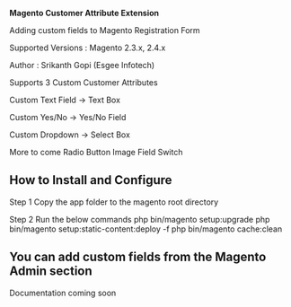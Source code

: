 
**Magento Customer Attribute Extension**

Adding custom fields to Magento Registration Form

Supported Versions : Magento 2.3.x, 2.4.x

Author : Srikanth Gopi (Esgee Infotech)

Supports 3 Custom Customer Attributes

Custom Text Field -> Text Box

Custom Yes/No -> Yes/No Field

Custom Dropdown -> Select Box

More to come
Radio Button
Image Field
Switch

How to Install and Configure
-------------------------------------------------------
Step 1
Copy the app folder to the magento root directory


Step 2
Run the below commands 
php bin/magento setup:upgrade
php bin/magento setup:static-content:deploy -f
php bin/magento cache:clean


You can add custom fields from the Magento Admin section
---------------------------------------------------------
Documentation coming soon
